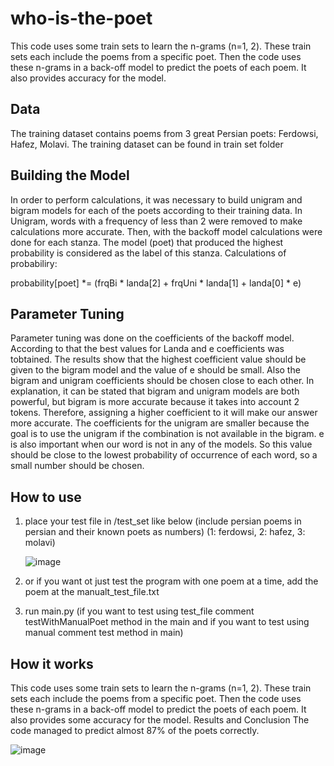 # who-is-the-poet
This code uses some train sets to learn the n-grams (n=1, 2). These train sets each include the poems from a specific poet. Then the code uses these n-grams in a back-off model to predict the poets of each poem. It also provides accuracy for the model.

## Data
The training dataset contains poems from 3 great Persian poets: Ferdowsi, Hafez, Molavi. The training dataset can be found in train set folder

## Building the Model
In order to perform calculations, it was necessary to build unigram and bigram models for each of the poets according to their training data. In Unigram, words with a frequency of less than 2 were removed to make calculations more accurate. Then, with the backoff model calculations were done for each stanza. The model (poet) that produced the highest probability is considered as the label of this stanza. Calculations of probabiliry:

probability[poet] *= (frqBi * landa[2] + frqUni * landa[1] + landa[0] * e)
## Parameter Tuning
Parameter tuning was done on the coefficients of the backoff model. According to that the best values for Landa and e coefficients was tobtained. The results show that the highest coefficient value should be given to the bigram model and the value of e should be small. Also the bigram and unigram coefficients should be chosen close to each other. In explanation, it can be stated that bigram and unigram models are both powerful, but bigram is more accurate because it takes into account 2 tokens. Therefore, assigning a higher coefficient to it will make our answer more accurate. The coefficients for the unigram are smaller because the goal is to use the unigram if the combination is not available in the bigram. e is also important when our word is not in any of the models. So this value should be close to the lowest probability of occurrence of each word, so a small number should be chosen.

## How to use
1. place your test file in /test_set like below (include persian poems in persian and their known poets as numbers) (1: ferdowsi, 2: hafez, 3: molavi)
   
   ![image](https://github.com/hamidrezaHemati/who-is-the-poet/assets/35847115/38fd93f7-2c15-4099-8b4c-21b00de29f23)
   
2. or if you want ot just test the program with one poem at a time, add the poem at the manualt_test_file.txt
3. run main.py (if you want to test using test_file comment testWithManualPoet method in the main and if you want to test using manual comment test method in main)

## How it works
This code uses some train sets to learn the n-grams (n=1, 2). These train sets each include the poems from a specific poet. Then the code uses these n-grams in a back-off model to predict the poets of each poem. It also provides some accuracy for the model.
Results and Conclusion
The code managed to predict almost 87% of the poets correctly.

![image](https://github.com/hamidrezaHemati/who-is-the-poet/assets/35847115/6df64d21-93a6-43db-9ae6-06165d4b86af)

